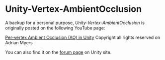 # Unity-Vertex-AmbientOcclusion

A backup for a personal purpose, *Unity-Vertex-AmbientOcclusion* is originally posted on the following YouTube page:

[Per-vertex Ambient Occlusion (AO) in Unity](https://www.youtube.com/watch?v=eeKQAXg-Qo8) Copyright all rights reserved on Adrian Myers

You can also find it on the [forum page](http://forum.unity3d.com/threads/per-vertex-ao-solver-and-goodies.126726/) on Unity site.

